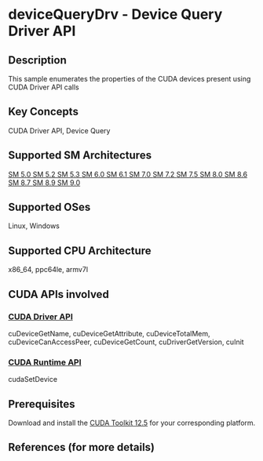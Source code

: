 # deviceQueryDrv - Device Query Driver API

## Description

This sample enumerates the properties of the CUDA devices present using CUDA Driver API calls

## Key Concepts

CUDA Driver API, Device Query

## Supported SM Architectures

[SM 5.0 ](https://developer.nvidia.com/cuda-gpus)  [SM 5.2 ](https://developer.nvidia.com/cuda-gpus)  [SM 5.3 ](https://developer.nvidia.com/cuda-gpus)  [SM 6.0 ](https://developer.nvidia.com/cuda-gpus)  [SM 6.1 ](https://developer.nvidia.com/cuda-gpus)  [SM 7.0 ](https://developer.nvidia.com/cuda-gpus)  [SM 7.2 ](https://developer.nvidia.com/cuda-gpus)  [SM 7.5 ](https://developer.nvidia.com/cuda-gpus)  [SM 8.0 ](https://developer.nvidia.com/cuda-gpus)  [SM 8.6 ](https://developer.nvidia.com/cuda-gpus)  [SM 8.7 ](https://developer.nvidia.com/cuda-gpus)  [SM 8.9 ](https://developer.nvidia.com/cuda-gpus)  [SM 9.0 ](https://developer.nvidia.com/cuda-gpus)

## Supported OSes

Linux, Windows

## Supported CPU Architecture

x86_64, ppc64le, armv7l

## CUDA APIs involved

### [CUDA Driver API](http://docs.nvidia.com/cuda/cuda-driver-api/index.html)
cuDeviceGetName, cuDeviceGetAttribute, cuDeviceTotalMem, cuDeviceCanAccessPeer, cuDeviceGetCount, cuDriverGetVersion, cuInit

### [CUDA Runtime API](http://docs.nvidia.com/cuda/cuda-runtime-api/index.html)
cudaSetDevice

## Prerequisites

Download and install the [CUDA Toolkit 12.5](https://developer.nvidia.com/cuda-downloads) for your corresponding platform.

## References (for more details)

